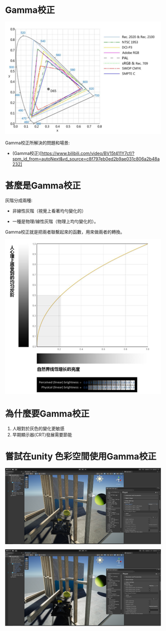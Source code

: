# Gamma校正

![](pic/螢幕擷取畫面%202022-09-11%20095751.png)

Gamma校正所解決的問題和場景:
* (Gamma校正)[https://www.bilibili.com/video/BV15t411Y7cf/?spm_id_from=autoNext&vd_source=c8f797eb0ed2b9ae031c806a2b48a232]

# 甚麼是Gamma校正
灰階分成兩種: 

- 非線性灰階（視覺上看著均勻變化的）

- 一種是物理/線性灰階（物理上均勻變化的）。

Gamma校正就是把兩者聯繫起來的函數，用來做兩者的轉換。

![](pic/Gamma.png)

# 為什麼要Gamma校正
1. 人眼對於灰色的變化更敏感
2. 早期顯示器(CRT)發展需要節能

# 嘗試在unity 色彩空間使用Gamma校正
![](pic/螢幕擷取畫面%202022-09-11%20103521.png)

![](pic/螢幕擷取畫面%202022-09-11%20103457.png)

